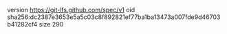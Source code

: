 version https://git-lfs.github.com/spec/v1
oid sha256:dc2387e3653e5a5c03c8f892821ef77ba1ba13473a007fde9d46703b41282cf4
size 290

